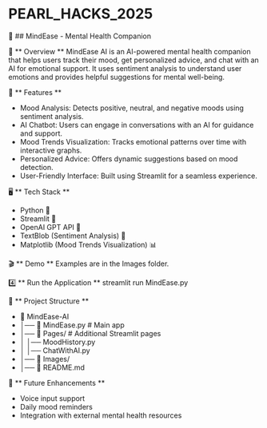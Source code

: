 # PEARL_HACKS_2025
🧠 ## MindEase - Mental Health Companion

🌟 ** Overview **
MindEase AI is an AI-powered mental health companion that helps users track their mood, get personalized advice, and chat with an AI for emotional support. It uses sentiment analysis to understand user emotions and provides helpful suggestions for mental well-being.

🚀 ** Features **
- Mood Analysis: Detects positive, neutral, and negative moods using sentiment analysis.
- AI Chatbot: Users can engage in conversations with an AI for guidance and support.
- Mood Trends Visualization: Tracks emotional patterns over time with interactive graphs.
- Personalized Advice: Offers dynamic suggestions based on mood detection.
- User-Friendly Interface: Built using Streamlit for a seamless experience.

🖥️ ** Tech Stack **
- Python 🐍
- Streamlit 🎨
- OpenAI GPT API 🤖
- TextBlob (Sentiment Analysis) 📝
- Matplotlib (Mood Trends Visualization) 📊

🎬 ** Demo **
Examples are in the Images folder.

4️⃣ ** Run the Application **
streamlit run MindEase.py

📂 ** Project Structure **
- 📁 MindEase-AI
- │── 📄 MindEase.py          # Main app
- │── 📂 Pages/               # Additional Streamlit pages
- │   │── MoodHistory.py      
- │   │── ChatWithAI.py       
- │── 📂 Images/      
- │── 📄 README.md 

🎯 ** Future Enhancements **
- Voice input support
- Daily mood reminders
- Integration with external mental health resources
